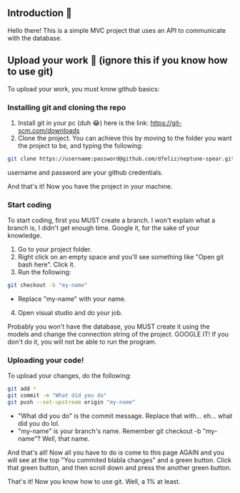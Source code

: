 ## Introduction :tada:

Hello there! This is a simple MVC project that uses an API to communicate with the database. 

## Upload your work :rocket: (ignore this if you know how to use git)

To upload your work, you must know github basics:

### Installing git and cloning the repo
1. Install git in your pc (duh 😂) here is the link: https://git-scm.com/downloads
2. Clone the project. You can achieve this by moving to the folder you want the project to be, and typing the following:
```bash
git clone https://username:password@github.com/dfeliz/neptune-spear.git
```
username and password are your github credentials.

And that's it! Now you have the project in your machine.

### Start coding

To start coding, first you MUST create a branch. I won't explain what a branch is, I didn't get enough time. Google it, for the sake of your knowledge.

1. Go to your project folder.
2. Right click on an empty space and you'll see something like "Open git bash here". Click it.
3. Run the following:
  ```bash
  git checkout -b "my-name"
  ``` 
* Replace "my-name" with your name.

4. Open visual studio and do your job.

Probably you won't have the database, you MUST create it using the models and change the connection string of the project. GOOGLE IT!
If you don't do it, you will not be able to run the program.

### Uploading your code!

To upload your changes, do the following:
```bash
git add *
git commit -m "What did you do"
git push --set-upstream origin "my-name"
```
* "What did you do" is the commit message. Replace that with... eh... what did you do lol.
* "my-name" is your branch's name. Remember git checkout -b "my-name"? Well, that name.

And that's all! Now all you have to do is come to this page AGAIN and you will see at the top "You commited blabla changes" and a green button. Click that green button, and then scroll down and press the another green button.

That's it! Now you know how to use git. Well, a 1% at least.
